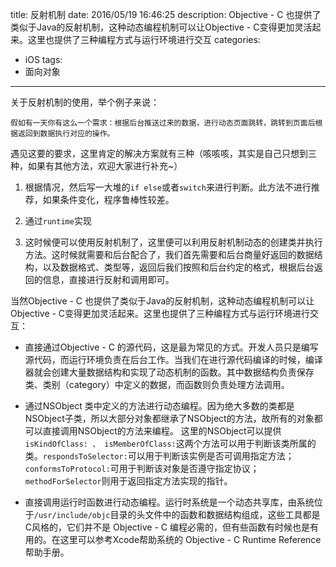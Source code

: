 title: 反射机制
date: 2016/05/19 16:46:25
description: Objective - C 也提供了类似于Java的反射机制，这种动态编程机制可以让Objective - C变得更加灵活起来。这里也提供了三种编程方式与运行环境进行交互
categories:
- iOS
tags:
- 面向对象

---
关于反射机制的使用，举个例子来说：

```
假如有一天你有这么一个需求：根据后台推送过来的数据，进行动态页面跳转，跳转到页面后根据返回到数据执行对应的操作。
```

遇见这要的要求，这里肯定的解决方案就有三种（咳咳咳，其实是自己只想到三种，如果有其他方法，欢迎大家进行补充~）

1. 根据情况，然后写一大堆的`if else`或者`switch`来进行判断。此方法不进行推荐，如果条件变化，程序鲁棒性较差。

2. 通过`runtime`实现

3. 这时候便可以使用反射机制了，这里便可以利用反射机制动态的创建类并执行方法。这时候就需要和后台配合了，我们首先需要和后台商量好返回的数据结构，以及数据格式、类型等，返回后我们按照和后台约定的格式，根据后台返回的信息，直接进行反射和调用即可。

当然Objective - C 也提供了类似于Java的反射机制，这种动态编程机制可以让Objective - C变得更加灵活起来。这里也提供了三种编程方式与运行环境进行交互：

- 直接通过Objective - C 的源代码，这是最为常见的方式。开发人员只是编写源代码，而运行环境负责在后台工作。当我们在进行源代码编译的时候，编译器就会创建大量数据结构和实现了动态机制的函数。其中数据结构负责保存类、类别（category）中定义的数据，而函数则负责处理方法调用。

- 通过NSObject 类中定义的方法进行动态编程。因为绝大多数的类都是NSObject子类，所以大部分对象都继承了NSObject的方法，故所有的对象都可以直接调用NSObject的方法来编程。 这里的NSObject可以提供`isKindOfClass: 、 isMemberOfClass:`这两个方法可以用于判断该类所属的类。`respondsToSelector:`可以用于判断该实例是否可调用指定方法；`conformsToProtocol:`可用于判断该对象是否遵守指定协议；`methodForSelector`则用于返回指定方法实现的指针。

- 直接调用运行时函数进行动态编程。运行时系统是一个动态共享库，由系统位于`/usr/include/objc`目录的头文件中的函数和数据结构组成，这些工具都是C风格的，它们并不是 Objective - C 编程必需的，但有些函数有时候也是有用的。在这里可以参考Xcode帮助系统的 Objective - C Runtime Reference 帮助手册。

